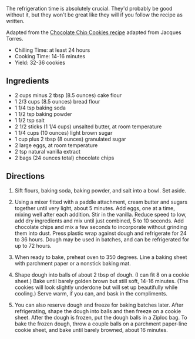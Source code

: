 The refrigeration time is absolutely crucial. They'd probably be good without
it, but they won't be great like they will if you follow the recipe as written.

Adapted from the [Chocolate Chip Cookies recipe][1] adapted from Jacques Torres.

[1]: http://www.nytimes.com/2008/07/09/dining/091crex.html

* Chilling Time: at least 24 hours
* Cooking Time: 14-16 minutes
* Yield: 32-36 cookies

Ingredients
-----------

* 2 cups minus 2 tbsp (8.5 ounces) cake flour
* 1 2/3 cups (8.5 ounces) bread flour
* 1 1/4 tsp baking soda
* 1 1/2 tsp baking powder
* 1 1/2 tsp salt
* 2 1/2 sticks (1 1/4 cups) unsalted butter, at room temperature
* 1 1/4 cups (10 ounces) light brown sugar
* 1 cup plus 2 tbsp (8 ounces) granulated sugar
* 2 large eggs, at room temperature
* 2 tsp natural vanilla extract
* 2 bags (24 ounces total) chocolate chips

Directions
----------

1. Sift flours, baking soda, baking powder, and salt into a bowl. Set aside.

2. Using a mixer fitted with a paddle attachment, cream butter and sugars
   together until very light, about 5 minutes. Add eggs, one at a time, mixing
   well after each addition. Stir in the vanilla. Reduce speed to low, add dry
   ingredients and mix until just combined, 5 to 10 seconds. Add chocolate
   chips and mix a few seconds to incorporate without grinding them into dust.
   Press plastic wrap against dough and refrigerate for 24 to 36 hours. Dough
   may be used in batches, and can be refrigerated for up to 72 hours.

3. When ready to bake, preheat oven to 350 degrees. Line a baking sheet with
   parchment paper or a nonstick baking mat.

4. Shape dough into balls of about 2 tbsp of dough. (I can fit 8 on a cookie
   sheet.) Bake until barely golden brown but still soft, 14-16 minutes. (The
   cookies will look slightly underdone but will set up beautifully while
   cooling.) Serve warm, if you can, and bask in the compliments.

5. You can also reserve dough and freeze for baking batches later. After
   refrigerating, shape the dough into balls and then freeze on a cookie sheet.
   After the dough is frozen, put the dough balls in a Ziploc bag. To bake the
   frozen dough, throw a couple balls on a parchment paper-line cookie sheet,
   and bake until barely browned, about 16 minutes.
